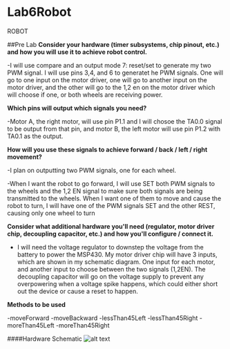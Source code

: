 Lab6Robot
=========

ROBOT


##Pre Lab
**Consider your hardware (timer subsystems, chip pinout, etc.) and how you will use it to achieve robot control.**

-I will use compare and an output mode 7: reset/set to generate my two PWM signal. I will use pins 3,4, and 6 to generatet he PWM signals.  One will go to one input on the motor driver, one will go to another input on the motor driver, and the other will go to the 1,2 en on the motor driver which will choose if one, or both wheels are receiving power.

**Which pins will output which signals you need?**

-Motor A, the right motor, will use pin P1.1 and I will chosoe the TA0.0 signal to be output from that pin, and motor B, the left motor will use pin P1.2 with TA0.1 as the output.  

**How will you use these signals to achieve forward / back / left / right movement?**

-I plan on outputting two PWM signals, one for each wheel.

-When I want the robot to go forward, I will use SET both PWM signals to the wheels and the 1,2 EN signal to make sure both signals are being transmitted to the wheels.  When I want one of them to move and cause the robot to turn, I will have one of the PWM signals SET and the other REST, causing only one wheel to turn

**Consider what additional hardware you'll need (regulator, motor driver chip, decoupling capacitor, etc.) and how you'll configure / connect it.**

-	I will need the voltage regulator to downstep the voltage from the battery to power the MSP430.  My motor driver chip will have 3 inputs, which are shown in my schematic diagram.  One input for each motor, and another input to choose between the two signals (1,2EN).  The decoupling capacitor will go on the voltage supply to prevent any overpowering when a voltage spike happens, which could either short out the device or cause a reset to happen.


**Methods to be used**

-moveForward
-moveBackward
-lessThan45Left
-lessThan45Right
-moreThan45Left
-moreThan45Right

####Hardware Schematic
![alt text](http://i61.tinypic.com/2vxoyrt.png)



